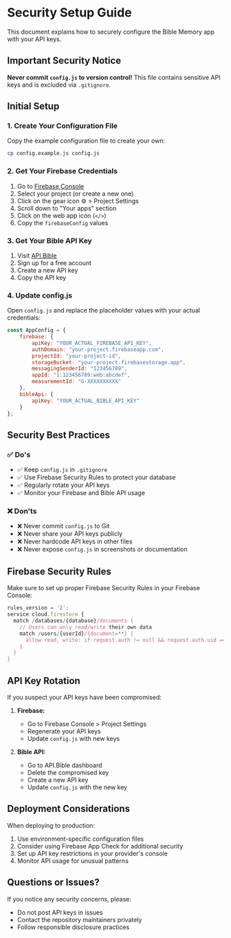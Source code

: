 # Security Setup Guide

This document explains how to securely configure the Bible Memory app with your API keys.

## Important Security Notice

**Never commit `config.js` to version control!** This file contains sensitive API keys and is excluded via `.gitignore`.

## Initial Setup

### 1. Create Your Configuration File

Copy the example configuration file to create your own:

```bash
cp config.example.js config.js
```

### 2. Get Your Firebase Credentials

1. Go to [Firebase Console](https://console.firebase.google.com/)
2. Select your project (or create a new one)
3. Click on the gear icon ⚙️ > Project Settings
4. Scroll down to "Your apps" section
5. Click on the web app icon (`</>`)
6. Copy the `firebaseConfig` values

### 3. Get Your Bible API Key

1. Visit [API.Bible](https://scripture.api.bible/)
2. Sign up for a free account
3. Create a new API key
4. Copy the API key

### 4. Update config.js

Open `config.js` and replace the placeholder values with your actual credentials:

```javascript
const AppConfig = {
    firebase: {
        apiKey: "YOUR_ACTUAL_FIREBASE_API_KEY",
        authDomain: "your-project.firebaseapp.com",
        projectId: "your-project-id",
        storageBucket: "your-project.firebasestorage.app",
        messagingSenderId: "123456789",
        appId: "1:123456789:web:abcdef",
        measurementId: "G-XXXXXXXXXX"
    },
    bibleApi: {
        apiKey: "YOUR_ACTUAL_BIBLE_API_KEY"
    }
};
```

## Security Best Practices

### ✅ Do's
- ✅ Keep `config.js` in `.gitignore`
- ✅ Use Firebase Security Rules to protect your database
- ✅ Regularly rotate your API keys
- ✅ Monitor your Firebase and Bible API usage

### ❌ Don'ts
- ❌ Never commit `config.js` to Git
- ❌ Never share your API keys publicly
- ❌ Never hardcode API keys in other files
- ❌ Never expose `config.js` in screenshots or documentation

## Firebase Security Rules

Make sure to set up proper Firebase Security Rules in your Firebase Console:

```javascript
rules_version = '2';
service cloud.firestore {
  match /databases/{database}/documents {
    // Users can only read/write their own data
    match /users/{userId}/{document=**} {
      allow read, write: if request.auth != null && request.auth.uid == userId;
    }
  }
}
```

## API Key Rotation

If you suspect your API keys have been compromised:

1. **Firebase:**
   - Go to Firebase Console > Project Settings
   - Regenerate your API keys
   - Update `config.js` with new keys

2. **Bible API:**
   - Go to API.Bible dashboard
   - Delete the compromised key
   - Create a new API key
   - Update `config.js` with the new key

## Deployment Considerations

When deploying to production:

1. Use environment-specific configuration files
2. Consider using Firebase App Check for additional security
3. Set up API key restrictions in your provider's console
4. Monitor API usage for unusual patterns

## Questions or Issues?

If you notice any security concerns, please:
- Do not post API keys in issues
- Contact the repository maintainers privately
- Follow responsible disclosure practices
